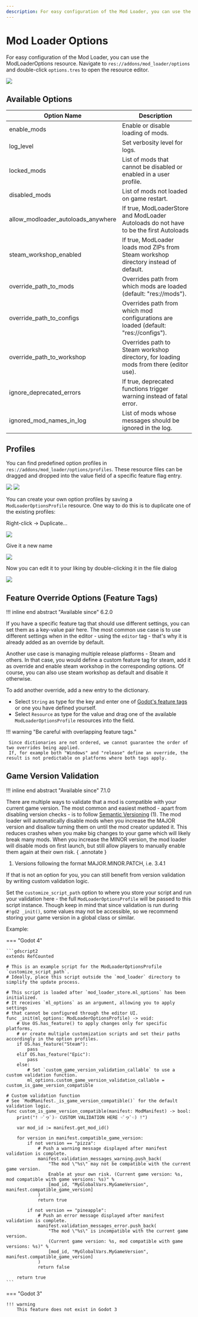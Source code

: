 ```yaml
---
description: For easy configuration of the Mod Loader, you can use the ModLoaderOptions resource. 
---
```


# Mod Loader Options

For easy configuration of the Mod Loader, you can use the ModLoaderOptions resource. 
Navigate to `res://addons/mod_loader/options` and double-click `options.tres` to open the resource editor.

![](_media/resource_editor.png)


## Available Options
| Option Name                        | Description                                                                                   |
|------------------------------------|-----------------------------------------------------------------------------------------------|
| enable_mods                        | Enable or disable loading of mods.                                                            |
| log_level                          | Set verbosity level for logs.                                                                 |
| locked_mods                        | List of mods that cannot be disabled or enabled in a user profile.                            |
| disabled_mods                      | List of mods not loaded on game restart.                                                      |
| allow_modloader_autoloads_anywhere | If true, ModLoaderStore and ModLoader Autoloads do not have to be the first Autoloads         |
| steam_workshop_enabled             | If true, ModLoader loads mod ZIPs from Steam workshop directory instead of default.           |
| override_path_to_mods              | Overrides path from which mods are loaded (default: "res://mods").                            |
| override_path_to_configs           | Overrides path from which mod configurations are loaded (default: "res://configs").           |
| override_path_to_workshop          | Overrides path to Steam workshop directory, for loading mods from there (editor use).         |
| ignore_deprecated_errors           | If true, deprecated functions trigger warning instead of fatal error.                         |
| ignored_mod_names_in_log           | List of mods whose messages should be ignored in the log.                                     |


## Profiles
You can find predefined option profiles in `res://addons/mod_loader/options/profiles`. These resource files can be dragged and dropped into the value field of a specific feature flag entry.

![](_media/profile_tree.png)
![](_media/profile_dragging.gif)

You can create your own option profiles by saving a `ModLoaderOptionsProfile` resource. One way to do this is to duplicate one of the existing profiles:

Right-click -> Duplicate...

![](_media/profile_duplicate.png)

Give it a new name

![](_media/profile_duplicate_name.png)

Now you can edit it to your liking by double-clicking it in the file dialog

![](_media/profile_edit_dialog.png)


## Feature Override Options (Feature Tags)
!!! inline end abstract "Available since" 
    6.2.0

If you have a specific feature tag that should use different settings, you can set them as a key-value pair here. 
The most common use case is to use different settings when in the editor - using the `editor` tag - that's why it is 
already added as an override by default.

Another use case is managing multiple release platforms - Steam and others. 
In that case, you would define a custom feature tag for steam, add it as override and enable steam workshop in the 
corresponding options. Of course, you can also use steam workshop as default and disable it otherwise.

To add another override, add a new entry to the dictionary.
- Select `String` as type for the key and enter one of [Godot's feature tags](https://docs.godotengine.org/en/3.5/tutorials/export/feature_tags.html) or one you have defined yourself.
- Select `Resource` as type for the value and drag one of the available `ModLoaderOptionsProfile` resources into the field.

!!! warning "Be careful with overlapping feature tags."

     Since dictionaries are not ordered, we cannot guarantee the order of two overrides being applied. 
     If, for example both "Windows" and "release" define an override, the result is not predictable on platforms where both tags apply.

## Game Version Validation

!!! inline end abstract "Available since" 
    7.1.0

There are multiple ways to validate that a mod is compatible with your current game version. The most common and easiest
method - apart from disabling version checks - is to follow [Semantic Versioning](https://semver.org/) (1). 
The mod loader will automatically disable mods when you increase the MAJOR version and disallow turning them 
on until the mod creator updated it. This reduces crashes when you make big changes to your game which will likely
break many mods. When you increase the MINOR version, the mod loader will disable mods on first launch, but still allow 
players to manually enable them again at their own risk.
{ .annotate }

1. Versions following the format MAJOR.MINOR.PATCH, i.e. 3.4.1

If that is not an option for you, you can still benefit from version validation by writing custom validation logic.

Set the `customize_script_path` option to where you store your script and run your validation here - the full 
`ModLoaderOptionsProfile` will be passed to this script instance. Though keep in mind that since validation 
is run during `#!gd2 _init()`, some values may not be accessible, so we recommend storing your game version in a 
global class or similar.

Example:

=== "Godot 4"

    ```gdscript2
    extends RefCounted
    
    # This is an example script for the ModLoaderOptionsProfile `customize_script_path`.
    # Ideally, place this script outside the `mod_loader` directory to simplify the update process.
    
    # This script is loaded after `mod_loader_store.ml_options` has been initialized.
    # It receives `ml_options` as an argument, allowing you to apply settings
    # that cannot be configured through the editor UI.
    func _init(ml_options: ModLoaderOptionsProfile) -> void:
        # Use OS.has_feature() to apply changes only for specific platforms,
        # or create multiple customization scripts and set their paths accordingly in the option profiles.
        if OS.has_feature("Steam"):
            pass
        elif OS.has_feature("Epic"):
            pass
        else:
            # Set `custom_game_version_validation_callable` to use a custom validation function.
            ml_options.custom_game_version_validation_callable = custom_is_game_version_compatible
    
    # Custom validation function
    # See `ModManifest._is_game_version_compatible()` for the default validation logic.
    func custom_is_game_version_compatible(manifest: ModManifest) -> bool:
        print("! ☞ﾟヮﾟ)☞ CUSTOM VALIDATION HERE ☜ﾟヮﾟ☜) !")
    
        var mod_id := manifest.get_mod_id()
    
        for version in manifest.compatible_game_version:
            if not version == "pizza":
                # Push a warning message displayed after manifest validation is complete.
                manifest.validation_messages_warning.push_back(
                    "The mod \"%s\" may not be compatible with the current game version.
                    Enable at your own risk. (Current game version: %s, mod compatible with game versions: %s)" %
                    [mod_id, "MyGlobalVars.MyGameVersion", manifest.compatible_game_version]
                )
                return true
    
            if not version == "pineapple":
                # Push an error message displayed after manifest validation is complete.
                manifest.validation_messages_error.push_back(
                    "The mod \"%s\" is incompatible with the current game version.
                    (Current game version: %s, mod compatible with game versions: %s)" %
                    [mod_id, "MyGlobalVars.MyGameVersion", manifest.compatible_game_version]
                )
                return false
    
        return true
    ```

=== "Godot 3"

    !!! warning
        This feature does not exist in Godot 3

